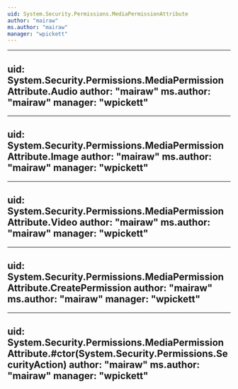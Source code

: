 ```yaml
---
uid: System.Security.Permissions.MediaPermissionAttribute
author: "mairaw"
ms.author: "mairaw"
manager: "wpickett"
---
```


---
uid: System.Security.Permissions.MediaPermissionAttribute.Audio
author: "mairaw"
ms.author: "mairaw"
manager: "wpickett"
---

---
uid: System.Security.Permissions.MediaPermissionAttribute.Image
author: "mairaw"
ms.author: "mairaw"
manager: "wpickett"
---

---
uid: System.Security.Permissions.MediaPermissionAttribute.Video
author: "mairaw"
ms.author: "mairaw"
manager: "wpickett"
---

---
uid: System.Security.Permissions.MediaPermissionAttribute.CreatePermission
author: "mairaw"
ms.author: "mairaw"
manager: "wpickett"
---

---
uid: System.Security.Permissions.MediaPermissionAttribute.#ctor(System.Security.Permissions.SecurityAction)
author: "mairaw"
ms.author: "mairaw"
manager: "wpickett"
---
